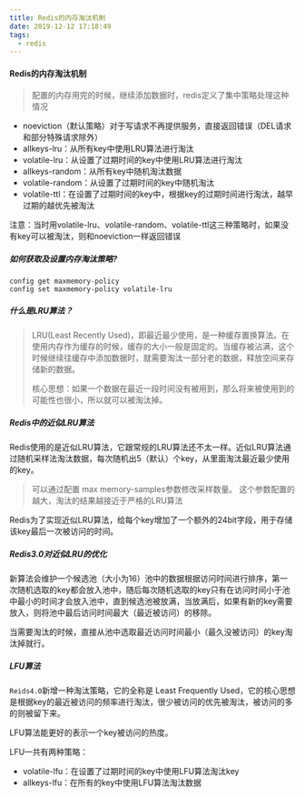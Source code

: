```yaml
---
title: Redis的内存淘汰机制
date: 2019-12-12 17:18:49
tags: 
  - redis
---
```


#### Redis的内存淘汰机制

> 配置的内存用完的时候，继续添加数据时，redis定义了集中策略处理这种情况

- noeviction（默认策略）对于写请求不再提供服务，直接返回错误（DEL请求和部分特殊请求除外）
- allkeys-lru：从所有key中使用LRU算法进行淘汰
- volatile-lru：从设置了过期时间的key中使用LRU算法进行淘汰
- allkeys-random：从所有key中随机淘汰数据
- volatile-random：从设置了过期时间的key中随机淘汰
- volatile-ttl：在设置了过期时间的key中，根据key的过期时间进行淘汰，越早过期的越优先被淘汰

注意：当时用volatile-lru、volatile-random、volatile-ttl这三种策略时，如果没有key可以被淘汰，则和noeviction一样返回错误

##### 如何获取及设置内存淘汰策略?

```shell
config get maxmemory-policy
config set maxmemory-policy volatile-lru
```

##### 什么是LRU算法？

> LRU(Least Recently Used)，即最近最少使用，是一种缓存置换算法。在使用内存作为缓存的时候，缓存的大小一般是固定的。当缓存被沾满，这个时候继续往缓存中添加数据时，就需要淘汰一部分老的数据，释放空间来存储新的数据。
>
> 核心思想：如果一个数据在最近一段时间没有被用到，那么将来被使用到的可能性也很小，所以就可以被淘汰掉。

##### Redis中的近似LRU算法

Redis使用的是近似LRU算法，它跟常规的LRU算法还不太一样。近似LRU算法通过随机采样法淘汰数据，每次随机出5（默认）个key，从里面淘汰最近最少使用的key。

> 可以通过配置 max memory-samples参数修改采样数量。 这个参数配置的越大，淘汰的结果越接近于严格的LRU算法

Redis为了实现近似LRU算法，给每个key增加了一个额外的24bit字段，用于存储该key最后一次被访问的时间。

##### Redis3.0对近似LRU的优化

新算法会维护一个候选池（大小为16）池中的数据根据访问时间进行排序，第一次随机选取的key都会放入池中，随后每次随机选取的key只有在访问时间小于池中最小的时间才会放入池中，直到候选池被放满，当放满后，如果有新的key需要放入，则将池中最后访问时间最大（最近被访问）的移除。

当需要淘汰的时候，直接从池中选取最近访问时间最小（最久没被访问）的key淘汰掉就行。

##### LFU算法

`Reids4.0`新增一种淘汰策略，它的全称是 Least Frequently Used，它的核心思想是根据key的最近被访问的频率进行淘汰，很少被访问的优先被淘汰，被访问的多的则被留下来。

LFU算法能更好的表示一个key被访问的热度。

LFU一共有两种策略：

- volatile-lfu：在设置了过期时间的key中使用LFU算法淘汰key
- allkeys-lfu：在所有的key中使用LFU算法淘汰数据
